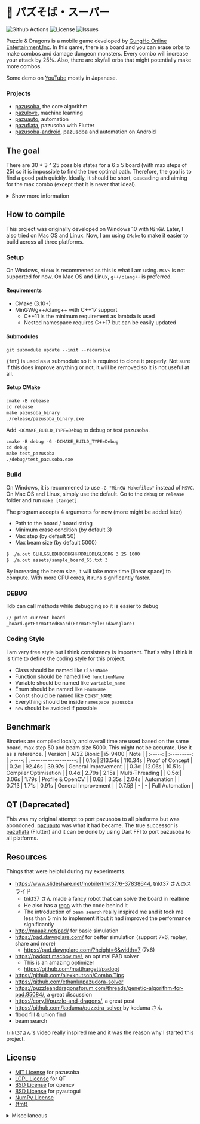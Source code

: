 # 🍜 パズそば・スーパー

![Github Actions](https://github.com/henryquan/pazusoba/actions/workflows/c-cpp.yml/badge.svg) ![License](https://img.shields.io/github/license/henryquan/pazusoba) ![Issues](https://img.shields.io/github/issues/HenryQuan/pazusoba)

Puzzle & Dragons is a mobile game developed by [GungHo Online Entertainment,Inc](https://www.gungho.co.jp/). In this game, there is a board and you can erase orbs to make combos and damage dungeon monsters. Every combo will increase your attack by 25%. Also, there are skyfall orbs that might potentially make more combos.

Some demo on [YouTube](https://www.youtube.com/playlist?list=PLl6hdCL2pzdV69Ilh8vUrP2o6t2GIimqU) mostly in Japanese.

### Projects

- [pazusoba](https://github.com/HenryQuan/pazusoba), the core algorithm
- [pazulove](https://github.com/HenryQuan/pazulove), machine learning
- [pazuauto](https://github.com/HenryQuan/pazuauto), automation
- [pazuflata](https://github.com/HenryQuan/pazuflata), pazusoba with Flutter
- [pazusoba-android](https://github.com/HenryQuan/pazusoba-android), pazusoba and automation on Android

## The goal

There are 30 \* 3 ^ 25 possible states for a 6 x 5 board (with max steps of 25) so it is impossible to find the true optimal path. Therefore, the goal is to find a good path quickly. Ideally, it should be short, cascading and aiming for the max combo (except that it is never that ideal).

<details>
<summary>Show more information</summary>

## My approach

A priority queue is used which limits the size to a fixed number and only states with a better score can be inserted to the queue. Thus, this is a very greedy approach and it is callled `BEAM SEARCH`. Overall, it has surpassed many pro players but it is not perfect. I will keep making it better over times.

<details>
<summary>Show more</summary>

### Why beam search

Greedy DFS -> Greedy B(best)FS -> My special greedy BFS -> Beam Search

As you can see, they are all greedy algorithms based on a heuristic. The reason is that the end goal is unknown and there are also negative values. Simply choosing the local maxima may result in poor solutions.

Best first search improves the overall performance but it consumes too much memory and is extremely slow in computation. That's why I wanted to prune useless branches because a better path is guaranteed to have a better score.

My special BFS was thus introduced. It can be seen as my attempt on the Beam Search algorithm but it has a problem, shortsighted. With size 1000, it can only check 6 steps (3^6) and after that, it only inserts if a state is better than the current best state. However, states with more potential might be blocked by local maxima because currently, it has less score.

Introducing beam search, it checks more states compared to my special BFS and accepts states with a lower score. For a beam size of 1000, it always checks for 3000 states per step and chooses the best 1000 and continue with the next step. It is not optimal but often, really close. This algorithm makes the complexity from 30 _ 3 ^ 25 to 25 _ 1000 \* 3 (step 25, size 1000 and no diagonal moves).

Now, with compiler optimisation and multi-threading, it runs quite fast. On my main desktop, it is even faster than padopt due to multi-threading. I am certain that with a better `eraseOrb()` function, pazusoba can be even faster.

</details>

### Improvements

- Safe thread
- Better heuristic for `OrbProfile` and `VoidPenProfile`
- Prevent a cycle especially when the step is more than 60
- Better queue and loop

Many improvements have been done so far. Thread is causing some issues and some profiles can be better (they are worse than me and that's not acceptable). There are many duplicate board what should I do about it? If size 20000 only takes about 3s or less, it would be amazing.

## Profiles

There are many playstyles in Puzzle & Dragons and profile is just for that. Now, it supports combo, colour, shape and orb based profiles.

- Combo focuses on doing more combo with cascading and skyfall (this is the best so far)
- Colour focuses on erasing more kinds of orbs (ideally, it should have a weight)
- Shape encourages a certain shape (2U, +, L, one row, void damage pen)
- Orb encourages to have less orbs remaining (this one doesn't work that well)

You can mix everything together and use for many teams.

<details>
<summary>Show all profiles</summary>

- ComboProfile
- ColourProfile
- ShapeProfile
  - TwoWayProfile
  - LProfile
  - PlusProfile
  - VoidPenProfile (doesn't work at the moment)
  - SoybeanProfile
  - OneRowProfile
- OrbProfile (not good enough)

_It is quite simple to add more profiles so feel free to fork this repo and add even more profiles._

</details>

</details>

## How to compile

This project was originally developed on Windows 10 with `MinGW`. Later, I also tried on Mac OS and Linux. Now, I am using `CMake` to make it easier to build across all three platforms.

### Setup

On Windows, `MinGW` is recommened as this is what I am using. `MCVS` is not supported for now. On Mac OS and Linux, `g++/clang++` is preferred.

#### Requirements

- CMake (3.10+)
- MinGW/g++/clang++ with C++17 support
  - C++11 is the minimum requirement as lambda is used
  - Nested namespace requires C++17 but can be easily updated

#### Submodules

```shell
git submodule update --init --recursive
```

`{fmt}` is used as a submodule so it is required to clone it properly. Not sure if this does improve anything or not, it will be removed so it is not useful at all.

#### Setup CMake

```shell
cmake -B release
cd release
make pazusoba_binary
./release/pazusoba_binary.exe
```

Add `-DCMAKE_BUILD_TYPE=Debug` to debug or test pazusoba.

```shell
cmake -B debug -G -DCMAKE_BUILD_TYPE=Debug
cd debug
make test_pazusoba
./debug/test_pazusoba.exe
```

### Build

On Windows, it is recommened to use `-G "MinGW Makefiles"` instead of `MSVC`. On Mac OS and Linux, simply use the default. Go to the `debug` or `release` folder and run `make [target]`.

The program accepts 4 arguments for now (more might be added later)

- Path to the board / board string
- Minimum erase condition (by default 3)
- Max step (by default 50)
- Max beam size (by default 5000)

```shell
$ ./a.out GLHLGGLBDHDDDHGHHRDRLDDLGLDDRG 3 25 1000
$ ./a.out assets/sample_board_65.txt 3
```

By increasing the beam size, it will take more time (linear space) to compute. With more CPU cores, it runs significantly faster.

### DEBUG

lldb can call methods while debugging so it is easier to debug

```
// print current board
_board.getFormattedBoard(FormatStyle::dawnglare)
```

### Coding Style

I am very free style but I think consistency is important. That's why I think it is time to define the coding style for this project.

- Class should be named like `ClassName`
- Function should be named like `functionName`
- Variable should be named like `variable_name`
- Enum should be named like `EnumName`
- Const should be named like `CONST_NAME`
- Everything should be inside `namespace pazusoba`
- `new` should be avoided if possible

## Benchmark

Binaries are compiled locally and overall time are used based on the same board, max step 50 and beam size 5000. This might not be accurate. Use it as a reference.
| Version | A12Z Bionic | i5-9400 | Note |
| :-----: | :---------: | :-----: | :-------------------: |
| 0.1α | 213.54s | 110.34s | Proof of Concept |
| 0.2α | 92.46s | 39.97s | General Improvement |
| 0.3α | 12.06s | 10.51s | Compiler Optimisation |
| 0.4α | 2.79s | 2.15s | Multi-Threading |
| 0.5α | 3.06s | 1.79s | Profile & OpenCV |
| 0.6β | 3.35s | 2.04s | Automation |
| 0.7.1β | 1.71s | 0.91s | General Improvement |
| 0.7.5β | - | - | Full Automation |

## QT (Deprecated)

This was my original attempt to port pazusoba to all platforms but was abondoned. [pazuauto](https://github.com/HenryQuan/pazuauto) was what it had became. The true successor is [pazuflata](https://github.com/HenryQuan/pazuflata) (Flutter) and it can be done by using Dart FFI to port pazusoba to all platforms.

## Resources

Things that were helpful during my experiments.

- https://www.slideshare.net/mobile/tnkt37/6-37838644, tnkt37 さんのスライド
  - tnkt37 さん made a fancy robot that can solve the board in realtime
  - He also has a [repo](https://github.com/tnkt37/PuzzDraSolver) with the code behind it
  - The introduction of `beam search` really inspired me and it took me less than 5 min to implement it but it had improved the performance significantly
- http://maaak.net/pad/ for basic simulation
- https://pad.dawnglare.com/ for better simulation (support 7x6, replay, share and more)
  - https://pad.dawnglare.com/?height=6&width=7 (7x6)
- https://padopt.macboy.me/, an optimal PAD solver
  - This is an amazing optimizer
  - https://github.com/matthargett/padopt
- https://github.com/alexknutson/Combo.Tips
- https://github.com/ethanlu/pazudora-solver
- https://puzzleanddragonsforum.com/threads/genetic-algorithm-for-pad.95084/, a great discussion
- https://cory.li/puzzle-and-dragons/, a great post
- https://github.com/koduma/puzzdra_solver by koduma さん
- flood fill & union find
- beam search

`tnkt37さん`'s video really inspired me and it was the reason why I started this project.

## License

- [MIT License](https://github.com/HenryQuan/pazusoba/blob/master/LICENSE) for pazusoba
- [LGPL License](https://doc.qt.io/qt-5/lgpl.html) for QT
- [BSD License](https://opencv.org/license/) for opencv
- [BSD License](https://github.com/asweigart/pyautogui/blob/master/LICENSE.txt) for pyautogui
- [NumPy License](https://numpy.org/devdocs/license.html)
- [{fmt}](https://github.com/fmtlib/fmt/blob/master/LICENSE.rst)

<details>
<summary>Miscellaneous</summary>

# Miscellaneous

## 2000 days

I have been playing this game (the Japanese version) for more than 2000 days (until 2/7/2020). I started playing in 2013 and it was also when I started programming and learning the Japanese language. Lots of great memories back then with my Japanese friend. C++ reminds me of my good old days with C programming. You feel like you can do anything with it. C is special because it was my first programming language but it was a tough way to start programming, lol. Lately, I have been using JS, Python, Dart, Swift and Kotlin. They are modern, nice and easier to write but it is nice to stop and go back to the origin once a while.
![2000日たまドラ](https://raw.githubusercontent.com/HenryQuan/pazusoba/master/support/2000.jpg?token=ABTRDFH6WOWXATCBOZXXCGK7BAJ5G)
たま~ たま~

</details>
